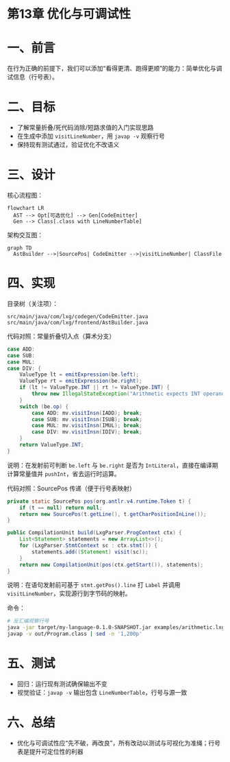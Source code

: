 # 第13章 优化与可调试性

# 一、前言

在行为正确的前提下，我们可以添加“看得更清、跑得更顺”的能力：简单优化与调试信息（行号表）。

# 二、目标

- 了解常量折叠/死代码消除/短路求值的入门实现思路
- 在生成中添加 `visitLineNumber`，用 `javap -v` 观察行号
- 保持现有测试通过，验证优化不改语义

# 三、设计

核心流程图：

```mermaid
flowchart LR
  AST --> Opt[可选优化] --> Gen[CodeEmitter]
  Gen --> Class[.class with LineNumberTable]
```

架构交互图：

```mermaid
graph TD
  AstBuilder -->|SourcePos| CodeEmitter -->|visitLineNumber| ClassFile
```

# 四、实现

目录树（关注项）：

```text
src/main/java/com/lxg/codegen/CodeEmitter.java
src/main/java/com/lxg/frontend/AstBuilder.java
```

代码对照：常量折叠切入点（算术分支）

```212:228:src/main/java/com/lxg/codegen/CodeEmitter.java
case ADD:
case SUB:
case MUL:
case DIV: {
    ValueType lt = emitExpression(be.left);
    ValueType rt = emitExpression(be.right);
    if (lt != ValueType.INT || rt != ValueType.INT) {
        throw new IllegalStateException("Arithmetic expects INT operands");
    }
    switch (be.op) {
        case ADD: mv.visitInsn(IADD); break;
        case SUB: mv.visitInsn(ISUB); break;
        case MUL: mv.visitInsn(IMUL); break;
        case DIV: mv.visitInsn(IDIV); break;
    }
    return ValueType.INT;
}
```

说明：在发射前可判断 `be.left` 与 `be.right` 是否为 `IntLiteral`，直接在编译期计算常量值并 `pushInt`，省去运行时运算。

代码对照：SourcePos 传递（便于行号表映射）

```25:39:src/main/java/com/lxg/frontend/AstBuilder.java
private static SourcePos pos(org.antlr.v4.runtime.Token t) {
    if (t == null) return null;
    return new SourcePos(t.getLine(), t.getCharPositionInLine());
}

public CompilationUnit build(LxgParser.ProgContext ctx) {
    List<Statement> statements = new ArrayList<>();
    for (LxgParser.StmtContext sc : ctx.stmt()) {
        statements.add((Statement) visit(sc));
    }
    return new CompilationUnit(pos(ctx.getStart()), statements);
}
```

说明：在语句发射前可基于 `stmt.getPos().line` 打 `Label` 并调用 `visitLineNumber`，实现源行到字节码的映射。

命令：

```bash
# 反汇编观察行号
java -jar target/my-language-0.1.0-SNAPSHOT.jar examples/arithmetic.lxg --emit-class=out/Program.class
javap -v out/Program.class | sed -n '1,200p'
```

# 五、测试

- 回归：运行现有测试确保输出不变
- 视觉验证：`javap -v` 输出包含 `LineNumberTable`，行号与源一致

# 六、总结

- 优化与可调试性应“先不破，再改良”，所有改动以测试与可视化为准绳；行号表是提升可定位性的利器 